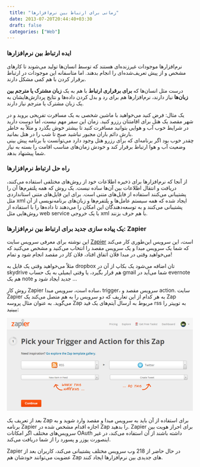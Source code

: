```yaml
---
 title: "زمانی برای ارتباط بین نرم‌افزارها" 
 date: 2013-07-20T20:44:40+03:30
 draft: false 
 categories: ["Web"]
---
```




### ایده ارتباط بین نرم‌افزارها



نرم‌افزارها موجودات غیرزنده‌ای هستند که توسط انسان‌ها تولید می‌شوند تا کارهای مشخص و از پیش تعریف‌شده‌ای را انجام بدهند. اما متاسفانه این موجودات در ارتباط برقرار کردن با هم کمی مشکل دارند.



درست مثل انسان‌ها که **برای برقراری ارتباط** با هم به یک **زبان مشترک یا مترجم بین زبان‌ها** نیاز دارند، نرم‌افزارها هم برای رد و بدل کردن داده‌ها و نتایج پردازش‌هایشان به یک زبان مشترک یا مترجم نیاز دارند.



یک مثال: فرض کنید می‌خواهید با ماشین شخصی به یک مسافرت تفریحی بروید و در شهر مقصد یک هتل برای اقامتتان رزرو کنید. زمان این سفر مهم نیست،‌ اما دوست دارید در شرایط خوب آب و هوایی بتوانید مسافرت کنید تا بیشتر خوش بگذرد و مثلاً به خاطر بارش دائم باران مجبور نباشید صبح تا شب را در هتل بمانید.  
چقدر خوب بود اگر برنامه‌ای که برای رزرو هتل وجود دارد می‌توانست با برنامه پیش بینی وضعیت آب و هوا ارتباط برقرار کند و خودش زمان‌های مناسب اقامت را بسته به نیاز شما پیشنهاد بدهد.



### راه حل‌ ارتباط نرم‌افزارها



از آنجا که نرم‌افزارها برای ذخیره اطلاعات خود از روش‌های مختلفی استفاده می‌کنند، دریافت و انتقال اطلاعات بین آن‌ها ساده نیست. یک روش که همه پلتفرم‌ها آن را پشتیبانی می‌کنند استفاده از فایل‌های متنی است. برای این فایل‌های متنی استانداردی مثل xml ایجاد شده که همه سیستم عامل‌ها و پلتفرم‌ها و زبان‌های برنامه‌نویسی از آن پشتیبانی می‌کنند و به توسعه‌دهندگان این امکان را می‌دهند تا داده‌ها را با استفاده از روش‌هایی مثل web service با یک خروجی xml با هم حرف بزنند.



### یک پیاده سازی جدید برای ارتباط بین نرم‌افزارها: Zapier



این نوشته برای معرفی سرویس سایت [Zapier](https://zapier.com/) است، این سرویس این‌طوری کار می‌کند که شما یک سرویس مبدا و یک سرویس مقصد را انتخاب می‌کنید و مشخص می‌کنید که می‌خواهید وقتی در مبدا فلان اتفاق افتاد، فلان کار در مقصد انجام شود و تمام!



مثلاً می‌خواهید وقتی یک فایل به dropbox تان اضافه می‌شود یک بکاپ از آن در skydrive هم قرار بگیرد، یا وقتی ایمیلی به یک حساب gmail شما می‌آید در evernote هم یک note جدید ایجاد شود و ...



روش کار Zapier ساده است، سرویس مبدا، trigger، سرویس مقصد و action. سایت Zapier به هر کدام از این تعاریف که دو سرویس را به هم متصل می‌کند یک Zap می‌گوید. به عنوان مثال پروسه Zap مربوط به ارسال آیتم‌های یک فید rss به توییتر را ببینید:



![](/oldimg/zapier2.png)



بعد از تعریف یک Zap برای استفاده از آن باید به سرویس مبدا و مقصد وارد شوید و به برنامه Zapier اجازه اقدام مشخص شده در Zap را بدهید. Zapier برای احراز هویت بین سرویس‌های مختلف اگر امکانات OAuth داشته باشند از آن استفاده می‌کند، در غیر اینصورت یوزر و پسورد را از شما دریافت می‌کند.



Zapier در حال حاضر از 218 وب سرویس مختلف پشتیبانی می‌کند، کاربران بعد از عضویت می‌توانند خودشان هم Zap های جدیدی بین نرم‌افزارها ایجاد کنند.

